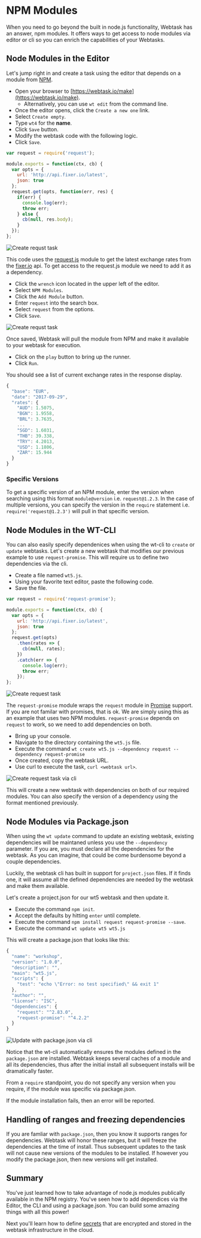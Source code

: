 # NPM Modules

When you need to go beyond the built in node.js functionality, Webtask has an answer, npm modules. It offers ways to get access to node modules via editor or cli so you can enrich the capabilities of your Webtasks.

## Node Modules in the Editor

Let's jump right in and create a task using the editor that depends on a module from [NPM](https://www.npmjs.com/).

- Open your browser to [https://webtask.io/make](https://webtask.io/make).
  - Alternatively, you can use `wt edit` from the command line.
- Once the editor opens, click the `Create a new one` link.
- Select `Create empty`. 
- Type `wt4` for the **name**. 
- Click `Save` button.
- Modify the webtask code with the following logic. 
- Click `Save`.

```javascript
var request = require('request');

module.exports = function(ctx, cb) {
  var opts = {
    url: 'http://api.fixer.io/latest',
    json: true
  };
  request.get(opts, function(err, res) {
    if(err) {
      console.log(err);
      throw err;
    } else {
      cb(null, res.body);      
    }
  });
};
```

![Create requst task](../images/wt-editor-create-new-request.gif)

This code uses the [request.js](https://github.com/request/request) module to get the latest exchange rates from the [fixer.io](http://fixer.io/) api. To get access to the request.js module we need to add it as a dependency.

- Click the `wrench` icon located in the upper left of the editor.
- Select `NPM Modules`.
- Click the `Add Module` button.
- Enter `request` into the search box.
- Select `request` from the options.
- Click `Save`.

![Create requst task](../images/wt-editor-add-module.gif)

Once saved, Webtask will pull the module from NPM and make it available to your webtask for execution.

- Click on the `play` button to bring up the runner.
- Click `Run`.

You should see a list of current exchange rates in the response display.

```javascript
{
  "base": "EUR",
  "date": "2017-09-29",
  "rates": {
    "AUD": 1.5075,
    "BGN": 1.9558,
    "BRL": 3.7635,
    ...
    "SGD": 1.6031,
    "THB": 39.338,
    "TRY": 4.2013,
    "USD": 1.1806,
    "ZAR": 15.944
  }
}
```

### Specific Versions

To get a specific version of an NPM module, enter the version when searching using this format `module@version` i.e. `request@1.2.3`. In the case of multiple versions, you can specify the version in the `require` statement i.e. `require('request@1.2.3')` will pull in that specific version.


## Node Modules in the WT-CLI

You can also easily specify dependenices when using the wt-cli to `create` or `update` webtasks. Let's create a new webtask that modifies our previous example to use `request-promise`. This will require us to define two dependencies via the cli.

- Create a file named `wt5.js`.
- Using your favorite text editor, paste the following code.
- Save the file.

```javascript
var request = require('request-promise');

module.exports = function(ctx, cb) {
  var opts = {
    url: 'http://api.fixer.io/latest',
    json: true
  };
  request.get(opts)
    .then(rates => {
      cb(null, rates);    
    })
    .catch(err => {
      console.log(err);
      throw err;
    });
};

```

![Create request task](../images/console-create2.gif)

The `request-promise` module wraps the `request` module in [Promise](http://bluebirdjs.com/docs/why-promises.html) support. If you are not familar with promises, that is ok. We are simply using this as an example that uses two NPM modules. `request-promise` depends on `request` to work, so we need to add dependencies on both.

- Bring up your console.
- Navigate to the directory containing the `wt5.js` file.
- Execute the command `wt create wt5.js --dependency request --dependency request-promise`
- Once created, copy the webtask URL.
- Use curl to execute the task, `curl <webtask url>`.
 
![Create request task via cli](../images/wt-cli-create2.gif)


This will create a new webtask with dependencies on both of our required modules. You can also specify the version of a dependency using the format mentioned previously.

## Node Modules via Package.json

When using the `wt update` command to update an existing webtask, existing dependencies will be maintaned unless you use the `--dependency` parameter. If you are, you must declare all the dependencies for the webtask. As you can imagine, that could be come burdensome beyond a couple dependencies.

Luckily, the webtask cli has built in support for `project.json` files. If it finds one, it will assume all the defined dependencies are needed by the webtask and make them available.

Let's create a project.json for our wt5 webtask and then update it.

- Execute the command `npm init`.
- Accept the defaults by hitting `enter` until complete.
- Execute the command `npm install request request-promise --save`.
- Execute the command `wt update wt5 wt5.js`

This will create a package.json that looks like this:

```javascript
{
  "name": "workshop",
  "version": "1.0.0",
  "description": "",
  "main": "wt5.js",
  "scripts": {
    "test": "echo \"Error: no test specified\" && exit 1"
  },
  "author": "",
  "license": "ISC",
  "dependencies": {
    "request": "^2.83.0",
    "request-promise": "^4.2.2"
  }
}
```

![Update with package.json via cli](../images/wt-cli-update-package-json.gif)


Notice that the wt-cli automatically ensures the modules defined in the `package.json` are installed. Webtask keeps several caches of a module and all its dependencies, thus after the initial install all subsequent installs will be dramatically faster.

From a `require` standpoint, you do not specify any version when you require, if the module was specific via package.json.

If the module installation fails, then an error will be reported.

## Handling of ranges and freezing dependencies

If you are famliar with `package.json`, then you know it supports ranges for dependencies. Webtask will honor these ranges, but it will freeze the dependencies at the time of install. Thus subsequent updates to the task will not cause new versions of the modules to be installed. If however you modify the package.json, then new versions will get installed.


## Summary

You've just learned how to take advantage of node.js modules publically available in the NPM registry. You've seen how to add dependices via the Editor, the CLI and using a package.json. You can build some amazing things with all this power!

Next you'll learn how to define [secrets](secrets.md) that are encrypted and stored in the webtask infrastructure in the cloud.

